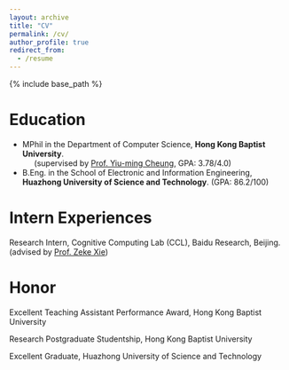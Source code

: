 ```yaml
---
layout: archive
title: "CV"
permalink: /cv/
author_profile: true
redirect_from:
  - /resume
---
```


{% include base_path %}

Education
======
* MPhil in the Department of Computer Science, **Hong Kong Baptist University**. <br>
&ensp;&ensp;&ensp;(supervised by [Prof. Yiu-ming Cheung](https://www.comp.hkbu.edu.hk/~ymc/), GPA: 3.78/4.0) 
* B.Eng. in the School of Electronic and Information Engineering, **Huazhong University of Science and Technology**. (GPA: 86.2/100)  <be>

Intern Experiences
======
Research Intern, Cognitive Computing Lab (CCL), Baidu Research, Beijing. (advised by [Prof. Zeke Xie](https://facultyprofiles.hkust-gz.edu.cn/faculty-personal-page/XIE-Zeke/zekexie))

Honor
======
Excellent Teaching Assistant Performance Award, Hong Kong Baptist University

Research Postgraduate Studentship, Hong Kong Baptist University

Excellent Graduate, Huazhong University of Science and Technology
